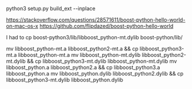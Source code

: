 python3 setup.py build_ext --inplace

https://stackoverflow.com/questions/28571611/boost-python-hello-world-on-mac-os-x
https://github.com/flipdazed/boost-python-hello-world

I had to
cp boost-python3/lib/libboost_python-mt.dylib boost-python/lib/

mv libboost_python-mt.a libboost_python2-mt.a && cp libboost_python3-mt.a libboost_python-mt.a
mv libboost_python-mt.dylib libboost_python2-mt.dylib && cp libboost_python3-mt.dylib libboost_python-mt.dylib
mv libboost_python.a libboost_python2.a && cp libboost_python3.a libboost_python.a
mv libboost_python.dylib libboost_python2.dylib && cp libboost_python3-mt.dylib libboost_python.dylib